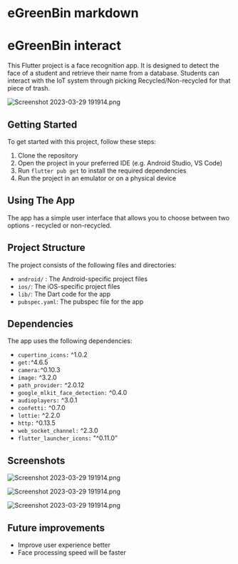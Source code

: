 # eGreenBin markdown

# eGreenBin interact

This Flutter project is a face recognition app. It is designed to detect the face of a student and retrieve their name from a database. Students can interact with the IoT system through picking Recycled/Non-recycled for that piece of trash.

![Screenshot 2023-03-29 191914.png](assets/images_app/logo.png)

## Getting Started

To get started with this project, follow these steps:

1. Clone the repository
2. Open the project in your preferred IDE (e.g. Android Studio, VS Code)
3. Run `flutter pub get` to install the required dependencies
4. Run the project in an emulator or on a physical device

## Using The App

The app has a simple user interface that allows you to choose between two options - recycled or non-recycled. 

## Project Structure

The project consists of the following files and directories:

- `android/` : The Android-specific project files
- `ios/`: The iOS-specific project files
- `lib/`: The Dart code for the app
- `pubspec.yaml`: The pubspec file for the app

## Dependencies

The app uses the following dependencies:

- `cupertino_icons:` ^1.0.2
- `get:`^4.6.5
- `camera:`^0.10.3
- `image:` ^3.2.0
- `path_provider:` ^2.0.12
- `google_mlkit_face_detection:` ^0.4.0
- `audioplayers:` ^3.0.1
- `confetti:` ^0.7.0
- `lottie:` ^2.2.0
- `http:` ^0.13.5
- `web_socket_channel:` ^2.3.0
- `flutter_launcher_icons:` "^0.11.0”

## Screenshots

![Screenshot 2023-03-29 191914.png](assets/images_app/complete_face.png)

![Screenshot 2023-03-29 191914.png](assets/images_app/Reaction_true.png)

![Screenshot 2023-03-29 191914.png](assets/images_app/Reaction_wrong.png)

## Future improvements

- Improve user experience better
- Face processing speed will be faster